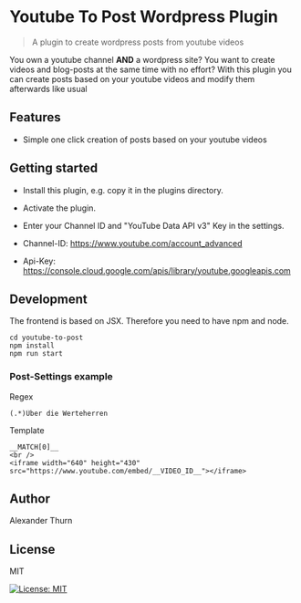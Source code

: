 # Youtube To Post Wordpress Plugin
> A plugin to create wordpress posts from youtube videos

You own a youtube channel <b>AND</b> a wordpress site?
You want to create videos and blog-posts at the same time with no effort? 
With this plugin you can create posts based on your youtube videos and modify them afterwards like usual

## Features

* Simple one click creation of posts based on your youtube videos 

## Getting started

* Install this plugin, e.g. copy it in the plugins directory. 
* Activate the plugin.
* Enter your Channel ID and "YouTube Data API v3" Key in the settings.

* Channel-ID: https://www.youtube.com/account_advanced
* Api-Key: https://console.cloud.google.com/apis/library/youtube.googleapis.com


## Development

The frontend is based on JSX. Therefore you need to have npm and node. 

```
cd youtube-to-post
npm install
npm run start
```
### Post-Settings example

Regex
```
(.*)Über die Werteherren
```

Template
```
__MATCH[0]__
<br />
<iframe width="640" height="430" src="https://www.youtube.com/embed/__VIDEO_ID__"></iframe>
```


## Author

Alexander Thurn


## License

MIT

[![License: MIT](https://img.shields.io/badge/License-MIT-yellow.svg)](https://opensource.org/licenses/MIT)

